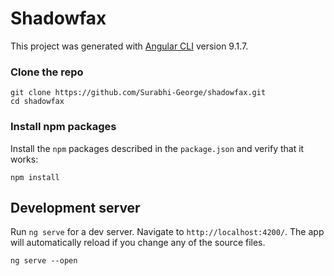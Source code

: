 # Shadowfax

This project was generated with [Angular CLI](https://github.com/angular/angular-cli) version 9.1.7.

### Clone the repo

```shell
git clone https://github.com/Surabhi-George/shadowfax.git
cd shadowfax
```

### Install npm packages

Install the `npm` packages described in the `package.json` and verify that it works:

```shell
npm install
```

## Development server

Run `ng serve` for a dev server. Navigate to `http://localhost:4200/`. The app will automatically reload if you change any of the source files.

```shell
ng serve --open
```
